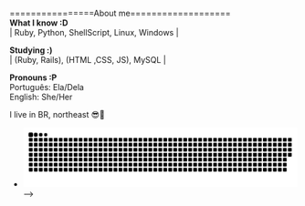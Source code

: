================About me=================== <br>
<b>What I know :D </b><br>
| Ruby, Python, ShellScript, Linux, Windows | <br>

<b>Studying :) </b><br>
| (Ruby, Rails), (HTML ,CSS, JS), MySQL |

<b>Pronouns :P</b><br>
Português: Ela/Dela<br>
English: She/Her

 I live in BR, northeast 😎🌅
- ![Snake animation](https://github.com/ThaynaSantana/ThaynaSantana/blob/output/github-contribution-grid-snake.svg)
-->
